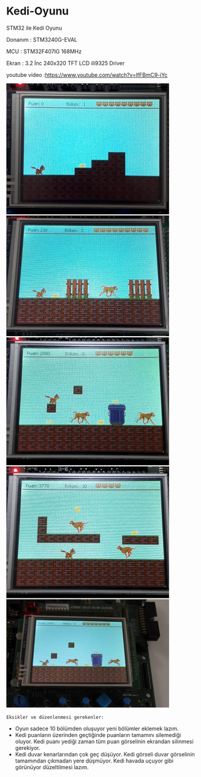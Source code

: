 # Kedi-Oyunu

STM32 ile Kedi Oyunu

Donanım   : STM3240G-EVAL

MCU       : STM32F407IG 168MHz

Ekran     : 3.2 İnc 240x320 TFT LCD ili9325 Driver

youtube video :https://www.youtube.com/watch?v=lfFBmC9-iYc


![gorsel1](https://github.com/TolRed/Kedi-Oyunu/blob/main/gorsel1.jpg)
![gorsel2](https://github.com/TolRed/Kedi-Oyunu/blob/main/gorsel2.jpg)
![gorsel3](https://github.com/TolRed/Kedi-Oyunu/blob/main/gorsel3.jpg)
![gorsel4](https://github.com/TolRed/Kedi-Oyunu/blob/main/gorsel4.jpg)
![gorsel5](https://github.com/TolRed/Kedi-Oyunu/blob/main/gorsel5.jpg)


    Eksikler ve düzenlenmesi gerekenler:
*   Oyun sadece 10 bölümden oluşuyor yeni bölümler eklemek lazım.
*   Kedi puanların üzerinden geçtiğinde puanların tamamını silemediği oluyor. 
    Kedi puanı yediği zaman tüm puan görselinin ekrandan silinmesi gerekiyor.
*   Kedi duvar kenarlarından çok geç düşüyor.
    Kedi görseli duvar görselinin tamamından çıkmadan yere düşmüyor.
    Kedi havada uçuyor gibi görünüyor düzeltilmesi lazım.
